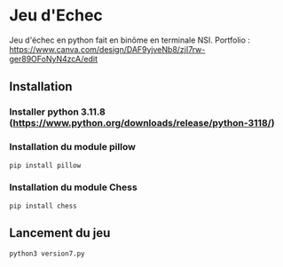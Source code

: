 # Jeu d'Echec

Jeu d'échec en python fait en binôme en terminale NSI.
Portfolio : https://www.canva.com/design/DAF9yjveNb8/zjI7rw-ger89OFoNyN4zcA/edit

## Installation

### Installer python 3.11.8 (https://www.python.org/downloads/release/python-3118/)

### Installation du module pillow

    pip install pillow
### Installation du module Chess

    pip install chess


## Lancement du jeu

    python3 version7.py
